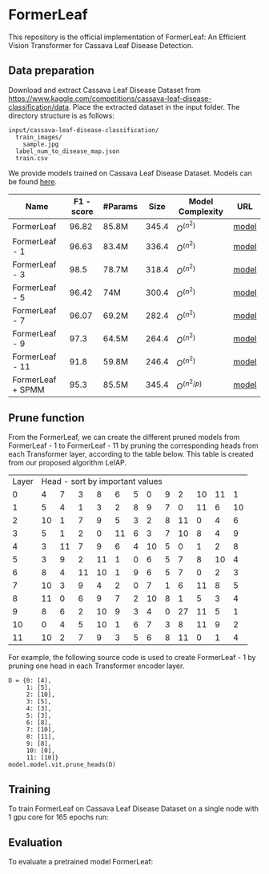 # FormerLeaf

This repository is the official implementation of FormerLeaf: An Efficient Vision Transformer for Cassava Leaf Disease Detection.

## Data preparation

Download and extract Cassava Leaf Disease Dataset from https://www.kaggle.com/competitions/cassava-leaf-disease-classification/data. Place the extracted dataset in the input folder. The directory structure is as follows:
```
input/cassava-leaf-disease-classification/
  train_images/
    sample.jpg
  label_num_to_disease_map.json
  train.csv
```


We provide models trained on Cassava Leaf Disease Dataset. Models can be found [here](https://github.com/iec2-uit/FormerLeaf/releases/tag/model_zoo_release).

| Name  | F1 - score | #Params  | Size | Model Complexity | URL|
| ------------- | ------------- | ------------- | ------------- |------------- |------------- |
| FormerLeaf | 96.82  | 85.8M  | 345.4 |$O^(n^2)$ | [model](https://github.com/iec2-uit/FormerLeaf/releases/download/model_zoo_release/FormerLeaf) |
| FormerLeaf - 1 | 96.63  | 83.4M  | 336.4  |$O^(n^2)$ | [model](https://github.com/iec2-uit/FormerLeaf/releases/download/model_zoo_release/FormerLeaf-1)  |
| FormerLeaf - 3 | 98.5  | 78.7M  | 318.4  |$O^(n^2)$ | [model](https://github.com/iec2-uit/FormerLeaf/releases/download/model_zoo_release/FormerLeaf-3)  |
| FormerLeaf - 5 | 96.42  | 74M  | 300.4  |$O^(n^2)$ | [model](https://github.com/iec2-uit/FormerLeaf/releases/download/model_zoo_release/FormerLeaf-5)  |
| FormerLeaf - 7 | 96.07  | 69.2M  | 282.4  |$O^(n^2)$ | [model](https://github.com/iec2-uit/FormerLeaf/releases/download/model_zoo_release/FormerLeaf-7)  |
| FormerLeaf - 9 | 97.3  | 64.5M  | 264.4  |$O^(n^2)$ | [model](https://github.com/iec2-uit/FormerLeaf/releases/download/model_zoo_release/FormerLeaf-9)  |
| FormerLeaf - 11 | 91.8  | 59.8M  | 246.4  |$O^(n^2)$ | [model](https://github.com/iec2-uit/FormerLeaf/releases/download/model_zoo_release/FormerLeaf-11)  |
| FormerLeaf + SPMM| 95.3  | 85.5M  | 345.4  |$O^(n^2/p)$ | [model](https://github.com/iec2-uit/FormerLeaf/releases/download/model_zoo_release/FormerLeaf_SPMM)  |




## Prune function
From the FormerLeaf, we can create the different pruned models from FormerLeaf - 1 to FormerLeaf - 11 by pruning the corresponding heads from each Transformer  layer, according to the table below. This table is created from our proposed algorithm LeIAP.

<table>
  <tr>
    <td>Layer</td>
    <td  colspan="12">Head - sort by important values</td>
  </tr>
  <tr>
    <td>0</td>
    <td>4</td>
    <td>7</td>
    <td>3</td>
    <td>8</td>
    <td>6</td>
    <td>5</td>
    <td>0</td>
    <td>9</td>
    <td>2</td>
    <td>10</td>
    <td>11</td>
    <td>1</td>
  </tr>
   <tr>
    <td>1</td>
    <td>5</td>
    <td>4</td>
    <td>1</td>
    <td>3</td>
    <td>2</td>
    <td>8</td>
    <td>9</td>
    <td>7</td>
    <td>0</td>
    <td>11</td>
    <td>6</td>
    <td>10</td>
  </tr>
   <tr>
    <td>2</td>
    <td>10</td>
    <td>1</td>
    <td>7</td>
    <td>9</td>
    <td>5</td>
    <td>3</td>
    <td>2</td>
    <td>8</td>
    <td>11</td>
    <td>0</td>
    <td>4</td>
    <td>6</td>
  </tr>
   <tr>
    <td>3</td>
    <td>5</td>
    <td>1</td>
    <td>2</td>
    <td>0</td>
    <td>11</td>
    <td>6</td>
    <td>3</td>
    <td>7</td>
    <td>10</td>
    <td>8</td>
    <td>4</td>
    <td>9</td>
  </tr>
   <tr>
    <td>4</td>
    <td>3</td>
    <td>11</td>
    <td>7</td>
    <td>9</td>
    <td>6</td>
    <td>4</td>
    <td>10</td>
    <td>5</td>
    <td>0</td>
    <td>1</td>
    <td>2</td>
    <td>8</td>
  </tr>
   <tr>
    <td>5</td>
    <td>3</td>
    <td>9</td>
    <td>2</td>
    <td>11</td>
    <td>1</td>
    <td>0</td>
    <td>6</td>
    <td>5</td>
    <td>7</td>
    <td>8</td>
    <td>10</td>
    <td>4</td>
  </tr>
   <tr>
    <td>6</td>
    <td>8</td>
    <td>4</td>
    <td>11</td>
    <td>10</td>
    <td>1</td>
    <td>9</td>
    <td>6</td>
    <td>5</td>
    <td>7</td>
    <td>0</td>
    <td>2</td>
    <td>3</td>
  </tr>
   <tr>
    <td>7</td>
    <td>10</td>
    <td>3</td>
    <td>9</td>
    <td>4</td>
    <td>2</td>
    <td>0</td>
    <td>7</td>
    <td>1</td>
    <td>6</td>
    <td>11</td>
    <td>8</td>
    <td>5</td>
  </tr>
   <tr>
    <td>8</td>
    <td>11</td>
    <td>0</td>
    <td>6</td>
    <td>9</td>
    <td>7</td>
    <td>2</td>
    <td>10</td>
    <td>8</td>
    <td>1</td>
    <td>5</td>
    <td>3</td>
    <td>4</td>
  </tr>
   <tr>
    <td>9</td>
    <td>8</td>
    <td>6</td>
    <td>2</td>
    <td>10</td>
    <td>9</td>
    <td>3</td>
    <td>4</td>
    <td>0</td>
    <td>27</td>
    <td>11</td>
    <td>5</td>
    <td>1</td>
  </tr>
   <tr>
    <td>10</td>
    <td>0</td>
    <td>4</td>
    <td>5</td>
    <td>10</td>
    <td>1</td>
    <td>6</td>
    <td>7</td>
    <td>3</td>
    <td>8</td>
    <td>11</td>
    <td>9</td>
    <td>2</td>
  </tr>
   <tr>
    <td>11</td>
    <td>10</td>
    <td>2</td>
    <td>7</td>
    <td>9</td>
    <td>3</td>
    <td>5</td>
    <td>6</td>
    <td>8</td>
    <td>11</td>
    <td>0</td>
    <td>1</td>
    <td>4</td>
  </tr>
</table>

For example, the following source code is used to create FormerLeaf - 1 by pruning one head in each Transformer encoder layer.
```
D = {0: [4], 
     1: [5], 
     2: [10], 
     3: [5], 
     4: [3], 
     5: [3],
     6: [8], 
     7: [10],
     8: [11], 
     9: [8], 
     10: [0],
     11: [10]}
model.model.vit.prune_heads(D)
```


## Training

To train FormerLeaf on Cassava Leaf Disease Dataset on a single node with 1 gpu core for 165 epochs run:

## Evaluation

To evaluate a pretrained model FormerLeaf:
